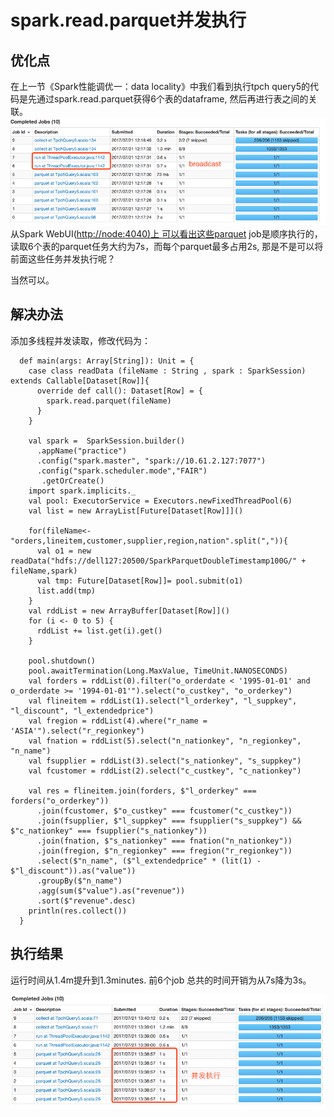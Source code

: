 # spark.read.parquet并发执行

## 优化点

在上一节《Spark性能调优一：data locality》中我们看到执行tpch query5的代码是先通过spark.read.parquet获得6个表的dataframe,  然后再进行表之间的关联。![](/assets/tune1_locality_2.png)从Spark WebUI\([http://node:4040\)上 可以看出这些parquet](http://node:4040%29上![]%28/assets/tune1_locality_2.png%29可以看出这些parquet) job是顺序执行的，读取6个表的parquet任务大约为7s，而每个parquet最多占用2s, 那是不是可以将前面这些任务并发执行呢？

当然可以。

## 解决办法

添加多线程并发读取，修改代码为：

```
  def main(args: Array[String]): Unit = {
    case class readData (fileName : String , spark : SparkSession) extends Callable[Dataset[Row]]{
      override def call(): Dataset[Row] = {
        spark.read.parquet(fileName)
      }
    }

    val spark =  SparkSession.builder()
      .appName("practice")
      .config("spark.master", "spark://10.61.2.127:7077")
      .config("spark.scheduler.mode","FAIR")
       .getOrCreate()
    import spark.implicits._
    val pool: ExecutorService = Executors.newFixedThreadPool(6)
    val list = new ArrayList[Future[Dataset[Row]]]()

    for(fileName<-"orders,lineitem,customer,supplier,region,nation".split(",")){
      val o1 = new readData("hdfs://dell127:20500/SparkParquetDoubleTimestamp100G/" + fileName,spark)
      val tmp: Future[Dataset[Row]]= pool.submit(o1)
      list.add(tmp)
    }
    val rddList = new ArrayBuffer[Dataset[Row]]()
    for (i <- 0 to 5) {
      rddList += list.get(i).get()
    }

    pool.shutdown()
    pool.awaitTermination(Long.MaxValue, TimeUnit.NANOSECONDS)
    val forders = rddList(0).filter("o_orderdate < '1995-01-01' and o_orderdate >= '1994-01-01'").select("o_custkey", "o_orderkey")
    val flineitem = rddList(1).select("l_orderkey", "l_suppkey", "l_discount", "l_extendedprice")
    val fregion = rddList(4).where("r_name = 'ASIA'").select("r_regionkey")
    val fnation = rddList(5).select("n_nationkey", "n_regionkey", "n_name")
    val fsupplier = rddList(3).select("s_nationkey", "s_suppkey")
    val fcustomer = rddList(2).select("c_custkey", "c_nationkey")

    val res = flineitem.join(forders, $"l_orderkey" === forders("o_orderkey"))
      .join(fcustomer, $"o_custkey" === fcustomer("c_custkey"))
      .join(fsupplier, $"l_suppkey" === fsupplier("s_suppkey") && $"c_nationkey" === fsupplier("s_nationkey"))
      .join(fnation, $"s_nationkey" === fnation("n_nationkey"))
      .join(fregion, $"n_regionkey" === fregion("r_regionkey"))
      .select($"n_name", ($"l_extendedprice" * (lit(1) - $"l_discount")).as("value"))
      .groupBy($"n_name")
      .agg(sum($"value").as("revenue"))
      .sort($"revenue".desc)
    println(res.collect())
  }
```

## 执行结果

运行时间从1.4m提升到1.3minutes. 前6个job 总共的时间开销为从7s降为3s。

![](/assets/tune2_parallele_1.png)

